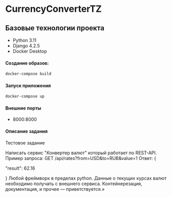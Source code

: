 # CurrencyConverterTZ

## Базовые технологии проекта

- Python 3.11
- Django 4.2.5
- Docker Desktop

#### Создание образов:

```bash
docker-compose build
```

#### Запуск приложения

```bash
docker-compose up
```

#### Внешние порты

- 8000:8000


#### Описание задания

Тестовое задание

Написать сервис "Конвертер валют" который работает по REST-API.
Пример запроса:
GET /api/rates?from=USD&to=RUB&value=1
Ответ:
{

"result": 62.16

}
Любой фреймворк в пределах python.
Данные о текущих курсах валют необходимо получать с внешнего сервиса.
Контейнерезация, документация, и прочее — приветствуется.»
